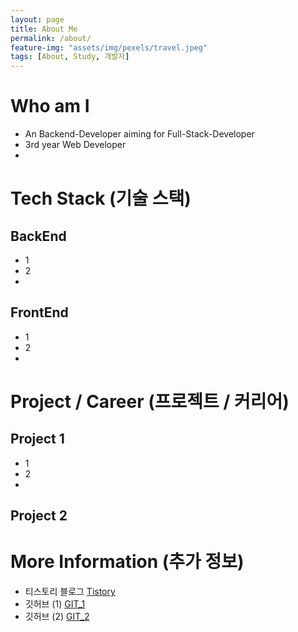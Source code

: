 ```yaml
---
layout: page
title: About Me
permalink: /about/
feature-img: "assets/img/pexels/travel.jpeg"
tags: [About, Study, 개발자]
---
```


# Who am I
* An Backend-Developer aiming for Full-Stack-Developer 
* 3rd year Web Developer
* 

# Tech Stack (기술 스택)
## BackEnd
* 1
* 2
*
## FrontEnd
* 1
* 2
*

# Project / Career (프로젝트 / 커리어)
## Project 1
* 1
* 2
*

## Project 2

# More Information (추가 정보) 
* 티스토리 블로그 [Tistory](https://yong2ss.tistory.com/)
* 깃허브 (1) [GIT_1](https://github.com/yong2ss/)
* 깃허브 (2) [GIT_2](https://github.com/korea92co/) 
